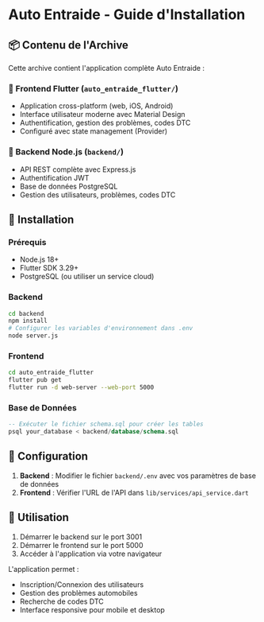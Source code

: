 # Auto Entraide - Guide d'Installation

## 📦 Contenu de l'Archive

Cette archive contient l'application complète Auto Entraide :

### 🎯 Frontend Flutter (`auto_entraide_flutter/`)
- Application cross-platform (web, iOS, Android)
- Interface utilisateur moderne avec Material Design
- Authentification, gestion des problèmes, codes DTC
- Configuré avec state management (Provider)

### 🔧 Backend Node.js (`backend/`)
- API REST complète avec Express.js
- Authentification JWT
- Base de données PostgreSQL
- Gestion des utilisateurs, problèmes, codes DTC

## 🚀 Installation

### Prérequis
- Node.js 18+ 
- Flutter SDK 3.29+
- PostgreSQL (ou utiliser un service cloud)

### Backend
```bash
cd backend
npm install
# Configurer les variables d'environnement dans .env
node server.js
```

### Frontend
```bash
cd auto_entraide_flutter
flutter pub get
flutter run -d web-server --web-port 5000
```

### Base de Données
```sql
-- Exécuter le fichier schema.sql pour créer les tables
psql your_database < backend/database/schema.sql
```

## 🔧 Configuration

1. **Backend** : Modifier le fichier `backend/.env` avec vos paramètres de base de données
2. **Frontend** : Vérifier l'URL de l'API dans `lib/services/api_service.dart`

## 📱 Utilisation

1. Démarrer le backend sur le port 3001
2. Démarrer le frontend sur le port 5000
3. Accéder à l'application via votre navigateur

L'application permet :
- Inscription/Connexion des utilisateurs
- Gestion des problèmes automobiles
- Recherche de codes DTC
- Interface responsive pour mobile et desktop